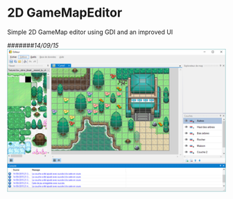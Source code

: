 # 2D GameMapEditor
Simple 2D GameMap editor using GDI and an improved UI

#######*14/09/15*
![Alt text](https://raw.githubusercontent.com/ClementDidier/GameMapEditor/master/logs/2DGameMapEditor-140915.png "Avancée courante de l'éditeur")
